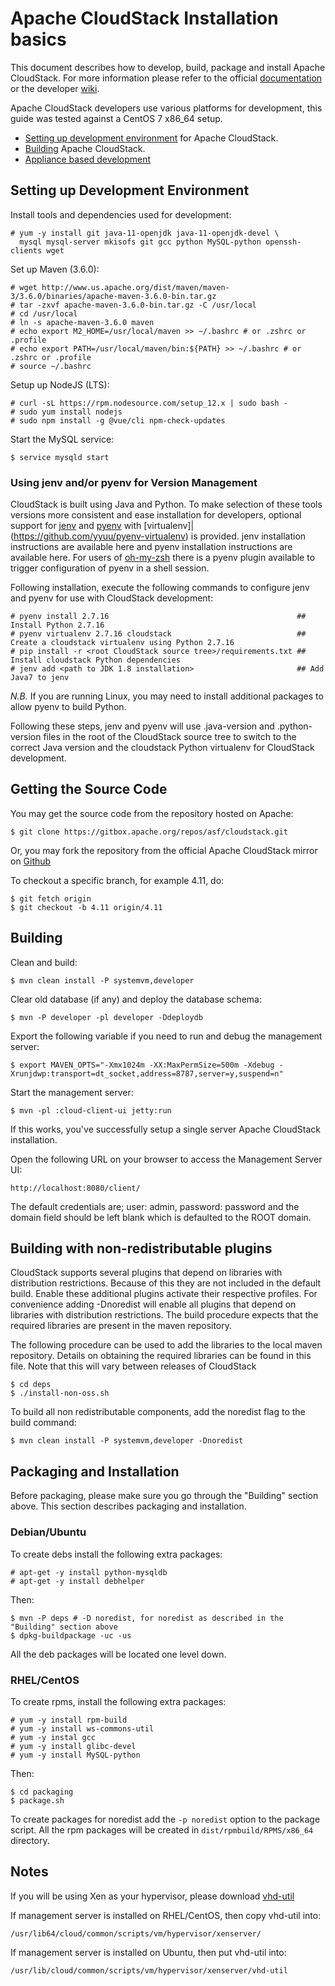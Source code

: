 # Apache CloudStack Installation basics

This document describes how to develop, build, package and install Apache
CloudStack. For more information please refer to the official [documentation](http://docs.cloudstack.apache.org)
or the developer [wiki](https://cwiki.apache.org/confluence/display/CLOUDSTACK/Home).

Apache CloudStack developers use various platforms for development, this guide
was tested against a CentOS 7 x86_64 setup.

* [Setting up development environment](https://cwiki.apache.org/confluence/display/CLOUDSTACK/Setting+up+CloudStack+Development+Environment) for Apache CloudStack.
* [Building](https://cwiki.apache.org/confluence/display/CLOUDSTACK/How+to+build+CloudStack) Apache CloudStack.
* [Appliance based development](https://github.com/rhtyd/monkeybox)

## Setting up Development Environment

Install tools and dependencies used for development:

    # yum -y install git java-11-openjdk java-11-openjdk-devel \
      mysql mysql-server mkisofs git gcc python MySQL-python openssh-clients wget

Set up Maven (3.6.0):

    # wget http://www.us.apache.org/dist/maven/maven-3/3.6.0/binaries/apache-maven-3.6.0-bin.tar.gz
    # tar -zxvf apache-maven-3.6.0-bin.tar.gz -C /usr/local
    # cd /usr/local
    # ln -s apache-maven-3.6.0 maven
    # echo export M2_HOME=/usr/local/maven >> ~/.bashrc # or .zshrc or .profile
    # echo export PATH=/usr/local/maven/bin:${PATH} >> ~/.bashrc # or .zshrc or .profile
    # source ~/.bashrc

Setup up NodeJS (LTS):

    # curl -sL https://rpm.nodesource.com/setup_12.x | sudo bash -
    # sudo yum install nodejs
    # sudo npm install -g @vue/cli npm-check-updates

Start the MySQL service:

    $ service mysqld start

### Using jenv and/or pyenv for Version Management

CloudStack is built using Java and Python.  To make selection of these tools versions more consistent and ease installation for developers, optional support for [jenv](http://www.jenv.be/) and [pyenv](https://github.com/yyuu/pyenv) with [virtualenv]|(https://github.com/yyuu/pyenv-virtualenv) is provided.  jenv installation instructions are available here and pyenv installation instructions are available here.  For users of [oh-my-zsh](http://ohmyz.sh/) there is a pyenv plugin available to trigger configuration of pyenv in a shell session.

Following installation, execute the following commands to configure jenv and pyenv for use with CloudStack development:

    # pyenv install 2.7.16                                          ## Install Python 2.7.16
    # pyenv virtualenv 2.7.16 cloudstack                            ## Create a cloudstack virtualenv using Python 2.7.16
    # pip install -r <root CloudStack source tree>/requirements.txt ## Install cloudstack Python dependencies
    # jenv add <path to JDK 1.8 installation>                       ## Add Java7 to jenv

*N.B.* If you are running Linux, you may need to install additional packages to allow pyenv to build Python.

Following these steps, jenv and pyenv will use .java-version and .python-version files in the root of the CloudStack source tree to switch to the correct Java version and the cloudstack Python virtualenv for CloudStack development.

## Getting the Source Code

You may get the source code from the repository hosted on Apache:

    $ git clone https://gitbox.apache.org/repos/asf/cloudstack.git

Or, you may fork the repository from the official Apache CloudStack mirror on [Github](https://github.com/apache/cloudstack)

To checkout a specific branch, for example 4.11, do:

    $ git fetch origin
    $ git checkout -b 4.11 origin/4.11

## Building

Clean and build:

    $ mvn clean install -P systemvm,developer

Clear old database (if any) and deploy the database schema:

    $ mvn -P developer -pl developer -Ddeploydb

Export the following variable if you need to run and debug the management server:

    $ export MAVEN_OPTS="-Xmx1024m -XX:MaxPermSize=500m -Xdebug -Xrunjdwp:transport=dt_socket,address=8787,server=y,suspend=n"

Start the management server:

    $ mvn -pl :cloud-client-ui jetty:run

If this works, you've successfully setup a single server Apache CloudStack installation.

Open the following URL on your browser to access the Management Server UI:

    http://localhost:8080/client/

The default credentials are; user: admin, password: password and the domain
field should be left blank which is defaulted to the ROOT domain.

## Building with non-redistributable plugins

CloudStack supports several plugins that depend on libraries with distribution restrictions.
Because of this they are not included in the default build. Enable these additional plugins
activate their respective profiles. For convenience adding -Dnoredist will enable all plugins
that depend on libraries with distribution restrictions. The build procedure expects that the
required libraries are present in the maven repository.

The following procedure can be used to add the libraries to the local maven repository. Details
on obtaining the required libraries can be found in this file. Note that this will vary between
releases of CloudStack

    $ cd deps
    $ ./install-non-oss.sh

To build all non redistributable components, add the noredist flag to the build command:

    $ mvn clean install -P systemvm,developer -Dnoredist

## Packaging and Installation

Before packaging, please make sure you go through the "Building" section above. This section describes packaging and installation.

### Debian/Ubuntu

To create debs install the following extra packages:

    # apt-get -y install python-mysqldb
    # apt-get -y install debhelper

Then:

    $ mvn -P deps # -D noredist, for noredist as described in the "Building" section above
    $ dpkg-buildpackage -uc -us

All the deb packages will be located one level down.

### RHEL/CentOS

To create rpms, install the following extra packages:

    # yum -y install rpm-build
    # yum -y install ws-commons-util
    # yum -y instal gcc
    # yum -y install glibc-devel
    # yum -y install MySQL-python

Then:

    $ cd packaging
    $ package.sh

To create packages for noredist add the `-p noredist` option to the package script.
All the rpm packages will be created in `dist/rpmbuild/RPMS/x86_64` directory.

## Notes

If you will be using Xen as your hypervisor, please download [vhd-util](http://download.cloudstack.org/tools/vhd-util)

If management server is installed on RHEL/CentOS, then copy vhd-util into:

    /usr/lib64/cloud/common/scripts/vm/hypervisor/xenserver/

If management server is installed on Ubuntu, then put vhd-util into:

    /usr/lib/cloud/common/scripts/vm/hypervisor/xenserver/vhd-util
